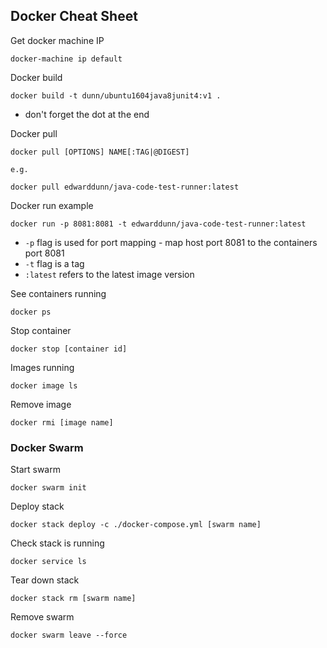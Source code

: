 ## Docker Cheat Sheet

Get docker machine IP
```
docker-machine ip default
```
Docker build
```
docker build -t dunn/ubuntu1604java8junit4:v1 .
```
- don't forget the dot at the end

Docker pull
```
docker pull [OPTIONS] NAME[:TAG|@DIGEST]

e.g. 

docker pull edwarddunn/java-code-test-runner:latest
```

Docker run example 
```
docker run -p 8081:8081 -t edwarddunn/java-code-test-runner:latest
```
- ```-p``` flag is used for port mapping - map host port 8081 to the containers port 8081
- ```-t``` flag is a tag
- ```:latest``` refers to the latest image version

See containers running
```
docker ps
```
Stop container
```
docker stop [container id]
```

Images running
```
docker image ls
```

Remove image
```
docker rmi [image name]
```

### Docker Swarm

Start swarm
```
docker swarm init
```
Deploy stack
```
docker stack deploy -c ./docker-compose.yml [swarm name]
```
Check stack is running
```
docker service ls
```
Tear down stack
```
docker stack rm [swarm name]
```
Remove swarm
```
docker swarm leave --force
